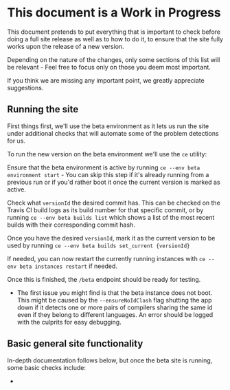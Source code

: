 # This document is a Work in Progress


This document pretends to put everything that is important to check
 before doing a full site release as well as to how to do it,
 to ensure that the site fully works upon the release of a new version.

Depending on the nature of the changes, only some sections
 of this list will be relevant - Feel free to focus only on those
 you deem most important.

If you think we are missing any important point, we greatly appreciate
 suggestions.

## Running the site
First things first, we'll use the beta environment as it lets us run the
 site under additional checks that will automate some of the problem
 detections for us.

To run the new version on the beta environment we'll use the `ce` utility:

Ensure that the beta environment is active by running
 `ce --env beta environment start` - You can skip this step if it's
 already running from a previous run or if you'd rather boot it once
 the current version is marked as active.

Check what `versionId` the desired commit has. This can be checked on the
 Travis CI build logs as its build number for that specific commit, or
 by running `ce --env beta builds list` which shows a list of the
 most recent builds with their corresponding commit hash.

Once you have the desired `versionId`, mark it as the current version to
 be used by running `ce --env beta builds set_current {versionId}`

If needed, you can now restart the currently running instances
 with `ce --env beta instances restart` if needed.

Once this is finished, the `/beta` endpoint should be ready for testing.

- The first issue you might find is that the beta instance does not boot.
 This might be caused by the `--ensureNoIdClash` flag shutting the app down
 if it detects one or more pairs of compilers sharing the same id
 even if they belong to different languages. An error should be logged
 with the culprits for easy debugging.


## Basic general site functionality
In-depth documentation follows below, but once the beta site is running,
 some basic checks include:

- 

